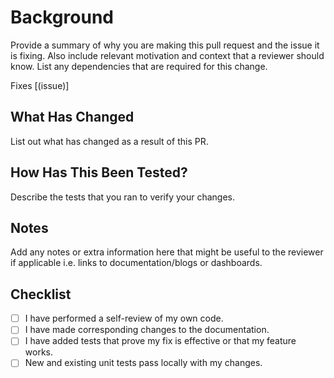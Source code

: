 # Background

Provide a summary of why you are making this pull request and the issue it is fixing. Also include relevant motivation and context that a reviewer should know. List any dependencies that are required for this change.

Fixes [(issue)]

## What Has Changed

List out what has changed as a result of this PR.

## How Has This Been Tested?

Describe the tests that you ran to verify your changes.

## Notes

Add any notes or extra information here that might be useful to the reviewer if applicable i.e. links to documentation/blogs or dashboards.

## Checklist

- [ ] I have performed a self-review of my own code.
- [ ] I have made corresponding changes to the documentation.
- [ ] I have added tests that prove my fix is effective or that my feature works.
- [ ] New and existing unit tests pass locally with my changes.
